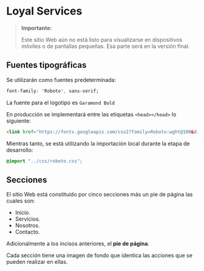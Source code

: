 # Loyal Services

> **Importante:**
>
> Este sitio Web aún no está listo para visualizarse en dispositivos móviles o de pantallas pequeñas. Esa parte será en la versión final.

## Fuentes tipográficas

Se utilizarán como fuentes predeterminada:

``` css
font-family: 'Roboto', sans-serif;
```

La fuente para el logotipo es `Garamond Bold`

En producción se implementará entre las etiquetas `<head></head>` lo siguiente:

``` html
<link href="https://fonts.googleapis.com/css2?family=Roboto:wght@100&display=swap" rel="stylesheet"> 
```

Mientras tanto, se está utilizando la importación local durante la etapa de desarrollo:

``` scss
@import "../css/roboto.css";
```

## Secciones

El sitio Web está constituido por cinco secciones más un pie de página las cuales son:

+ Inicio.
+ Servicios.
+ Nosotros.
+ Contacto.

Adicionalmente a los incisos anteriores, el **pie de página**.

Cada sección tiene una imagen de fondo que identica las acciones que se pueden realizar en ellas.